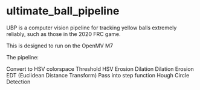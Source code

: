 # ultimate_ball_pipeline
UBP is a computer vision pipeline for tracking yellow balls extremely reliably, such as those in the 2020 FRC game. 

This is designed to run on the OpenMV M7

The pipeline: 

Convert to HSV colorspace 
Threshold HSV
Erosion 
Dilation 
Dilation
Erosion
EDT (Euclidean Distance Transform)
Pass into step function
Hough Circle Detection
